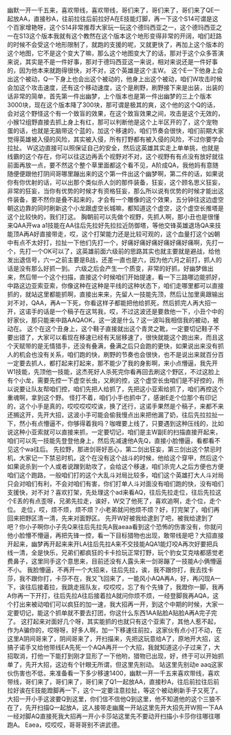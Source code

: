   幽默一开一千五来，喜欢带线，喜欢带线，哥们来了，哥们来了，哥们来了QE一起放AA，直接秒A，往前拉往后前拉好A在E技能灯脚，再一下这个S14可谓是这个百家增艳呀，这个S14非常推荐大家玩一玩这个德玛西亚之一，这个德玛西亚之一在S13这个版本我就有这个教然在这个版本这个地形变得非常的开阔，咱们赶路的时候不会受这个地形限制了，就跑的支援的呢，又就更快了，再加上这个版本的这个地图，它不是这个变大了嘛，那么这个地图变大了的话，那对于这个众多答演来说，其实是不是一件好事，那对于德玛西亚这一来说，相对来说还是一件好事的，因为他本来就跑得很快，对不对，这个英雄是这个主W。
  这个E一下他身上会出这个被动，Q一下身上也会出这个被动的，他身上出这个被动，咱们W攻击时候会加这个攻击速度，还有这个移动速度，这个是刷野，刷野接下来是出装，出装的话非常的简单，首先第一件出幽梦，上个版本也是第一件出幽梦的三上个版本3000块，现在这个版本降了300块，那可谓是极其的爽，这个他的这个Q的话，会对这个野怪这个有一个致盲的效果，在这个致盲效果之间，攻击是这个无效的，小猴12组野直接去抓上身上有红，那可以判断他是这个上半区开的了，这个宠物蛋的话，也就是无脑带这个蓝的，加这个移速的，咱们节奏会很快，咱们前期大家觉得英雄被入侵的风险，其实被入侵，所有打野都有被入侵的风险，不过你要学会拉扯。
  W这边直接可以照保证自己的安全，然后这英雄其实走上单单挑，也就是线霸的这个存在，你可以往这边再丢个视野对不对，这个视野有有点没有放好就往前面再放一点，要不然这个整个草里面都这个看不见，A阶成QA，我他妈有意随随便便跟他打阴间哥哪里蹦出来的这个第一件出这个幽梦啊，第二件的话，如果说你有你优射的话，可以出那个类似杀人剑的那件装备，狂妄，这个顾名思义狂妄，非常的狂妄，当你有优势的时候才有资格狂妄，那么所以说有优势的时候才能出这件装备，要不然你是叠不起来的，才会有一个雕像的这个效果，五分钟往这边虚空朝这边靠的同时刷新这个小龙跟虚空长城嘛，都知道这个虚空，这个虚空长推塔是这个比较快的，我们打这。
  胸朝前可以先做个视野，先抓人啊，那小丑也是很懂来QAA开wa a1技能在AA往后先拉好先拉拉近防御塔，等他交锋英雄退场QA来技能顶A再A好直接带走，哎，这个打架能力还是比较可观的，这个血量打这个凶朝中有点不太好打，拉扯一下他们先打一个，好痛好痛好痛好痛好痛好痛啊，先打一个，先打一个OK可以了，这英雄前面六级前的思路其实也就主要就是避战，给他发出退信号，六一之前主要是B战，还差一直也是六，因为他六月之前打，抓人的话是没有那么好抓一到。
  六级之后会产生一个质变，非常的好抓，好幽梦做出来，然后带一个这个扫描，直接这个时候咱们开始提速，看一下三路哪边能抓好，中路这边亚索亚索，你像这种在这种是平线的这种状态下，咱们走哪里都可以直接抓的，就站这里都能抓啊，直接出来来，先留人一技能先顶，然后让加里奥跟输出对不对，QAA，再A一下死，你看这样子都能把他给抓死，然后抓完人再大招一开，这诺手的话是一个稿子在这骂我，哎，不过这波还是要救他一下，小丑个中的好家伙，那只能来中路AAQAOK，这一波是什么？这一波叫我相信我的被动，被动在。
  这个在这个丑身上，这个鞋子直接就出这个青灵之靴，一定要切记鞋子不要出错了，大家可以看现在移速已经有天层移速了，很快就能这个跑出来，而且这个天赋带的是无情猎手，还没有叠满，叠满之后只会跑的更快，如果说出来没有抓人的机会也没有关系，咱们跑的快，刷野的节奏也会很快，也不是说出来就百分百一定要去抓人，都打起来打起来，那不能少了我的身影啊，来小点懵逼，我先开W1技能，先顶他一技能，这杰死好人杀死完你看再回去刷这个野区，不过这脸上有个小龙，需要先控一下虚空长虫，又刷的控，这个虚空长虫咱们是不好控的，所以说要让队友帮咱们控，咱们先把人给抓了，先把这小亚索给抓了，咱们再控这个重魂啊，拿到这个野。
  怪打不着，咱们小手也抓中了，感谢E走个位那个有印记的，这个小手是真的，哎哎哎哎哎诶，换了还行，这诺手果然是个稿子，来都不来还搁这开，先开大招，这波小手可能会偷我慢点出来把他漏了奶，往后先拉拉扯一下，然小有点懵逼不，你够得着我吗？咖喱要上线了，只要遇到这种压线的，比如说这种小亚索就可以直接来抓，一定要切记，咱们是主W副E的扫描直接开起来，咱们可以先一技能先登登他身上，然后先减速他A先Q，直接小脸懵逼，看都看不见这个wa往后。
  先拉野，那进剑哥好恶心，第二剑出狂妄，第三剑出这个禁忌时机，大家记一下禁忌时机，这个在没有这个战斗的时候，他给这个穿甲，然后这个如果说杀到一个人或者说蹭到助攻了，会给这个移速，咱们杀完人之后方便也方便咱们这个跑路，一般咱们打的这个大乱斗对局比较多，咱们这个英雄打大人斗对局只会对咱们有利，不会对咱们有害，你们打单人斗对面没有咱们跑的快，没有咱们支援快，对不对？喜欢打架，先处理这个ad来看AQ，往后先拉走位，往后先拉这个E丢的有点歪呀，兄弟先拉走，诶好，W交了他死了，喜欢追啊，走个位，走个位。
  走位，哎，烦不烦，烦不烦？小老弟就问他烦不烦？好，打完架了，咱们再回来把野区清一清，先来对面野区。
  先开W好被我给逮到了吧，被我给逮到了吧？你小子啊你小子先Q来往后先拉先A我aeaa看到这个恐怖的伤害没有，你就问他小脸懵不懵逼，再把先锋一控，看一下目标猎物也出现，敢带线是吧？大招直接开起来，幽梦再开起来来开LA往后先拉A来不交技能AQA1能灯咬A再次好要把兵线一清，全是快乐，兄弟们都疯狂的卡卡捡玩正常打野，玩个豹女艾克啥都感觉老费鼻子，这里同手这个意思来，目前还没有人露头来一剑哥蹦了一技能A小俩懵逼不小。
  我脸懵逼，不再开一个大招来，往后先拉，诶，我不跟你打，我去找卡莎，我不跟你打，卡莎不在，我又飞回来了，一能风小AQA再A，好，再闪现A一下，诶往后接着拉，我跳走摇队友，哎哎哎，忘了有个先锋了，我蹬你一脚，我再A你再一下开打，往后先拉A往后接着拉A就问你烦不烦，一经登脚我再AQA，这个打出来被动咱们可以疯狂的加一速，我大招再一开，到这个中期的时候，大家一定要切记，能这个抓单就不要去打团，你这什么东西1AA贴脸A贴脸A再A完子完了。
  这打起来对面好几个呀，其实能抓的也就只有这个亚索了，其他人惹不起，作为A骗你的，哎呀呀，好多人啊，加一下移速往前拉，这家伙有点小打不动，在这里A阴间哥来了，阴间哥来了，开扫描来，先把这玩意给A了，原地开大招，这搞子诺手又给他带线EA先死一个AQA再开一个大招，我就知道这小子过来了，大招取消，打他一下能打到刚才显形了一下他哟，猎物已出现，好，终于可以开始抓单了，先开大招，这边有个针眼无所谓，但这里先别动。
  站这里先别动e aaq这家伙伤害也不低，来准备看一下多少移速1400，幽默一开一千五来喜欢带线，喜欢带线，哥们来了，哥们来了，哥们来了Q1一起放AA，直接秒A，往后前拉往后前拉好诶在E技能蹬脚再一下，这个一定要注意拉扯，等这个被动刷新手子又死了。大招一开小手这波要Q到这里，你们信不信他Q到这里，他不知道他的这个三狼不在了，先开扫描Q一起放A，这人接带走幽魔一开站这里先开大招先开W照一下AA一经对脚AQ直接死我大招再一开小卡莎站这里先不要动开扫描小卡莎你往哪往哪跑A。
  Eaea，哎哎哎，哥哥哥别不讲武德。